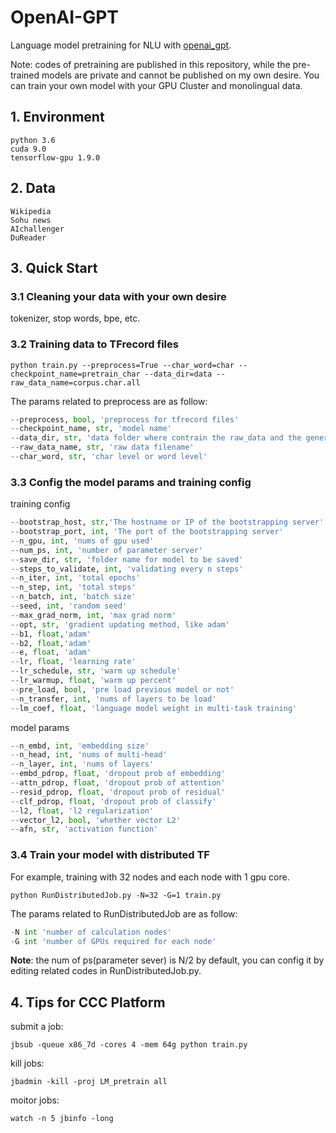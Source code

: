 # OpenAI-GPT

Language model pretraining for NLU with [openai_gpt](https://s3-us-west-2.amazonaws.com/openai-assets/research-covers/language-unsupervised/language_understanding_paper.pdf). 

Note: codes of pretraining are published in this repository, while the pre-trained models are private and cannot be published on my own desire. You can train your own model with your GPU Cluster and monolingual data.

## 1. Environment

```
python 3.6
cuda 9.0
tensorflow-gpu 1.9.0
```

## 2. Data


```
Wikipedia
Sohu news
AIchallenger
DuReader
```

## 3. Quick Start

### 3.1 Cleaning your data with your own desire

tokenizer, stop words, bpe, etc.

### 3.2 Training data to TFrecord files

`python train.py --preprocess=True --char_word=char --checkpoint_name=pretrain_char --data_dir=data --raw_data_name=corpus.char.all`

The params related to preprocess are as follow:

```python
--preprocess, bool, 'preprocess for tfrecord files'
--checkpoint_name, str, 'model name'
--data_dir, str, 'data folder where contrain the raw_data and the generated tfrecord file will save in data_dir/checkpoint_name/'
--raw_data_name, str, 'raw data filename'
--char_word, str, 'char level or word level'
```

### 3.3 Config the model params and training config

training config

```python
--bootstrap_host, str,'The hostname or IP of the bootstrapping server'
--bootstrap_port, int, 'The port of the bootstrapping server'
--n_gpu, int, 'nums of gpu used'
--num_ps, int, 'number of parameter server'
--save_dir, str, 'folder name for model to be saved'
--steps_to_validate, int, 'validating every n steps'
--n_iter, int, 'total epochs'
--n_step, int, 'total steps'
--n_batch, int, 'batch size'
--seed, int, 'random seed'
--max_grad_norm, int, 'max grad norm'
--opt, str, 'gradient updating method, like adam'
--b1, float,'adam'
--b2, float,'adam'
--e, float, 'adam'
--lr, float, 'learning rate'
--lr_schedule, str, 'warm up schedule'
--lr_warmup, float, 'warm up percent'
--pre_load, bool, 'pre load previous model or not'
--n_transfer, int, 'nums of layers to be load'
--lm_coef, float, 'language model weight in multi-task training'
```

model params

```python
--n_embd, int, 'embedding size'
--n_head, int, 'nums of multi-head'
--n_layer, int, 'nums of layers'
--embd_pdrop, float, 'dropout prob of embedding'
--attn_pdrop, float, 'dropout prob of attention'
--resid_pdrop, float, 'dropout prob of residual'
--clf_pdrop, float, 'dropout prob of classify'
--l2, float, 'l2 regularization'
--vector_l2, bool, 'whether vector L2'
--afn, str, 'activation function'
```

### 3.4 Train your model with distributed TF

For example, training with 32 nodes and each node with 1 gpu core.

`python RunDistributedJob.py -N=32 -G=1 train.py`

The params related to RunDistributedJob are as follow:

```python
-N int 'number of calculation nodes'
-G int 'number of GPUs required for each node'
```

**Note**: the num of ps(parameter sever) is N/2 by default, you can config it by editing related codes in RunDistributedJob.py.

## 4. Tips for CCC Platform

submit a job: 

`jbsub -queue x86_7d -cores 4 -mem 64g python train.py`

kill jobs: 

`jbadmin -kill -proj LM_pretrain all`

moitor jobs: 

`watch -n 5 jbinfo -long`

